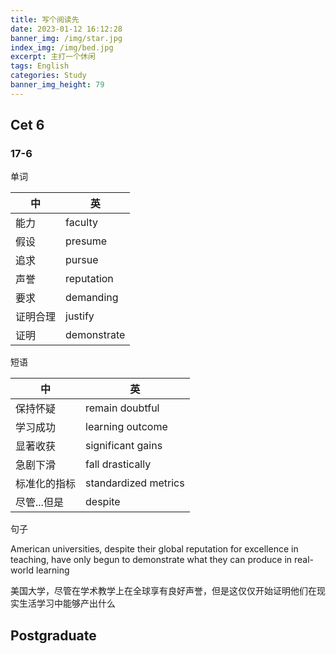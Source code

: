 ```yaml
---
title: 写个阅读先
date: 2023-01-12 16:12:28
banner_img: /img/star.jpg
index_img: /img/bed.jpg
excerpt: 主打一个休闲
tags: English
categories: Study
banner_img_height: 79
---
```


## Cet 6

### 17-6

单词

| 中       | 英          |
| -------- | ----------- |
| 能力     | faculty     |
| 假设     | presume     |
| 追求     | pursue      |
| 声誉     | reputation  |
| 要求     | demanding   |
| 证明合理 | justify     |
| 证明     | demonstrate |

短语

| 中           | 英                   |
| ------------ | -------------------- |
| 保持怀疑     | remain doubtful      |
| 学习成功     | learning outcome     |
| 显著收获     | significant gains    |
| 急剧下滑     | fall drastically     |
| 标准化的指标 | standardized metrics |
| 尽管...但是  | despite              |

句子

American universities, despite their global reputation for excellence in teaching, have only begun to demonstrate what they can produce in real-world learning

美国大学，尽管在学术教学上在全球享有良好声誉，但是这仅仅开始证明他们在现实生活学习中能够产出什么

## Postgraduate
